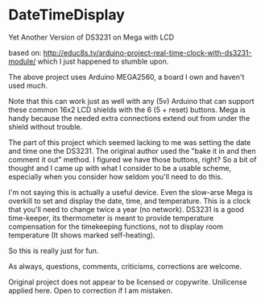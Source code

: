 # DateTimeDisplay
Yet Another Version of DS3231 on Mega with LCD

based on: http://educ8s.tv/arduino-project-real-time-clock-with-ds3231-module/
which I just happened to stumble upon.

The above project uses Arduino MEGA2560, a board I own and haven't used much.

Note that this can work just as well with any (5v) Arduino that can support
these common 16x2 LCD shields with the 6 (5 + reset) buttons.
Mega is handy because the needed extra connections extend out from under the shield without trouble.

The part of this project which seemed lacking to me was setting the date and time one the DS3231.
The original author used the "bake it in and then comment it out" method.
I figured we have those buttons, right? So a bit of thought and I came up with what I consider to be a usable scheme,
especially when you consider how seldom you'll need to do this.

I'm not saying this is actually a useful device. Even the slow-arse Mega is overkill to set and display the date, 
time, and temperature. This is a clock that you'll need to change twice a year (no network). DS3231 is a good time-keeper, its thermometer is meant to provide temperature compensation for the timekeeping functions, not to display room temperature (It shows marked self-heating).

So this is really just for fun.

As always, questions, comments, criticisms, corrections are welcome.

Original project does not appear to be licensed or copywrite. Unilicense applied here. Open to correction if I am mistaken.
